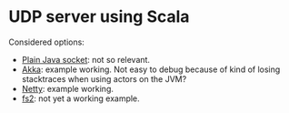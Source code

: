 # UDP server using Scala

Considered options:

* [Plain Java socket](java-socket/): not so relevant.
* [Akka](akka-io/): example working. Not easy to debug because of kind of losing
  stacktraces when using actors on the JVM?
* [Netty](netty/): example working.
* [fs2](/fs2/): not yet a working example.
